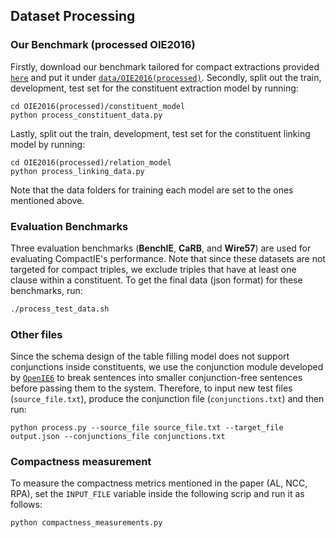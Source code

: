 ## Dataset Processing

### Our Benchmark (processed OIE2016)

Firstly, download our benchmark tailored for compact extractions provided [`here`](https://zenodo.org/record/7014032#.YwQQ0OzMJb8) and put it under [`data/OIE2016(processed)`](https://github.com/FarimaFatahi/CompactIE/tree/master/data/OIE2016(processed)).
Secondly, split out the train, development, test set for the constituent extraction model by running:
``` 
cd OIE2016(processed)/constituent_model
python process_constituent_data.py
```
Lastly, split out the train, development, test set for the constituent linking model by running:
``` 
cd OIE2016(processed)/relation_model
python process_linking_data.py
```
Note that the data folders for training each model are set to the ones mentioned above.

### Evaluation Benchmarks

Three evaluation benchmarks (**BenchIE**, **CaRB**, and **Wire57**) are used for evaluating CompactIE's performance. Note that since these datasets are not targeted for compact triples, we exclude triples that have at least one clause within a constituent.
To get the final data (json format) for these benchmarks, run: 

```bash
./process_test_data.sh
```

### Other files
Since the schema design of the table filling model does not support conjunctions inside constituents, we use the conjunction module developed by [`OpenIE6`](https://github.com/dair-iitd/openie6) to break sentences into smaller conjunction-free sentences before passing them to the system.
Therefore, to input new test files (`source_file.txt`), produce the conjunction file (`conjunctions.txt`) and then run:
```
python process.py --source_file source_file.txt --target_file output.json --conjunctions_file conjunctions.txt
```
### Compactness measurement
To measure the compactness metrics mentioned in the paper (AL, NCC, RPA), set the `INPUT_FILE` variable inside the following scrip and run it as follows: 
```
python compactness_measurements.py
```


